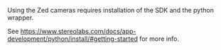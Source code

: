 Using the Zed cameras requires installation of the SDK and the python wrapper.

See https://www.stereolabs.com/docs/app-development/python/install/#getting-started for more info.
